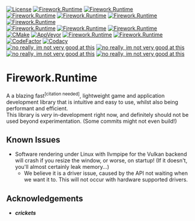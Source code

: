 [![License](https://img.shields.io/badge/license-CC%20BY--NC--SA%204.0-informational?logo=creativecommons)](https://github.com/YellowChemistryPublishing/Firework.Runtime/blob/main/LICENSE)
[![Firework.Runtime](https://img.shields.io/github/stars/YellowChemistryPublishing/Firework.Runtime)](https://github.com/YellowChemistryPublishing/Firework.Runtime/stargazers)
[![Firework.Runtime](https://img.shields.io/badge/rating---3%2F10%20(420)-yellow)](https://www.youtube.com/watch?v=dQw4w9WgXcQ)  
[![Firework.Runtime](https://img.shields.io/github/languages/count/YellowChemistryPublishing/Firework.Runtime)](https://en.wikipedia.org/wiki/Multilingualism)
[![Firework.Runtime](https://img.shields.io/github/languages/top/YellowChemistryPublishing/Firework.Runtime?logo=cplusplus)](https://github.com/YellowChemistryPublishing/Firework.Runtime/search?l=c%2B%2B)
[![Firework.Runtime](https://img.shields.io/github/languages/code-size/YellowChemistryPublishing/Firework.Runtime)](https://en.wikipedia.org/wiki/Windsor_soup)
[![Firework.Runtime](https://img.shields.io/tokei/lines/github/YellowChemistryPublishing/Firework.Runtime)](https://en.wikipedia.org/wiki/Sodium_bicarbonate)  
[![Firework.Runtime](https://img.shields.io/github/contributors/YellowChemistryPublishing/Firework.Runtime)](https://github.com/YellowChemistryPublishing/Firework.Runtime/graphs/contributors)
[![Firework.Runtime](https://img.shields.io/github/last-commit/YellowChemistryPublishing/Firework.Runtime)](https://github.com/YellowChemistryPublishing/Firework.Runtime/commits/main)
[![Firework.Runtime](https://img.shields.io/maintenance/yes/2023)](https://en.wikipedia.org/wiki/Laziness)  
[![CMake](https://img.shields.io/github/actions/workflow/status/YellowChemistryPublishing/Firework.Runtime/cmake.yml?branch=main&logo=github)](https://github.com/YellowChemistryPublishing/Firework.Runtime/actions/workflows/cmake.yml)
[![AppVeyor](https://img.shields.io/appveyor/build/YellowChemistryPublishing/firework-devkit?logo=appveyor)](https://ci.appveyor.com/project/YellowChemistryPublishing/firework-devkit)
[![Firework.Runtime](https://img.shields.io/github/issues/YellowChemistryPublishing/Firework.Runtime)](https://github.com/YellowChemistryPublishing/Firework.Runtime/issues)
[![Firework.Runtime](https://img.shields.io/github/issues-pr/YellowChemistryPublishing/Firework.Runtime)](https://github.com/YellowChemistryPublishing/Firework.Runtime/pulls)  
[![CodeFactor](https://img.shields.io/codefactor/grade/github/YellowChemistryPublishing/Firework.Runtime/main?logo=codefactor)](https://www.codefactor.io/repository/github/yellowchemistrypublishing/firework.Runtime)
[![Codacy](https://img.shields.io/codacy/grade/cfbc015b7a38471c870c3fa6a9e3a3fa?logo=Codacy)](https://app.codacy.com/gh/YellowChemistryPublishing/Firework.Runtime/dashboard?branch=main)  
[![no really, im not very good at this](https://img.shields.io/badge/my-code-orange?style=flat-square)](https://media.tenor.com/tNfzy9M48V8AAAAd/skull-issues.gif)
[![no really, im not very good at this](https://img.shields.io/badge/is-bad-orange?style=flat-square)](https://media.tenor.com/tNfzy9M48V8AAAAd/skull-issues.gif)
[![no really, im not very good at this](https://img.shields.io/badge/dont-ever-orange?style=flat-square)](https://media.tenor.com/tNfzy9M48V8AAAAd/skull-issues.gif)
[![no really, im not very good at this](https://img.shields.io/badge/hire-me-orange?style=flat-square)](https://media.tenor.com/tNfzy9M48V8AAAAd/skull-issues.gif)  


# Firework.Runtime

A a blazing fast<sup>\[citation needed\]</sup>, lightweight game and application development library that is intuitive and easy to use, whilst also being performant and efficient.  
This library is _very_ in-development right now, and definitely should not be used beyond experimentation. (Some commits might not even build!)


## Known Issues

-   Software rendering under Linux with llvmpipe for the Vulkan backend will crash if you resize the window, or worse, on startup! (If it doesn't, you'll almost certainly leak memory...)  
    -   We believe it is a driver issue, caused by the API not waiting when we want it to. This will not occur with hardware supported drivers.


## Acknowledgements

-   **_crickets_**
